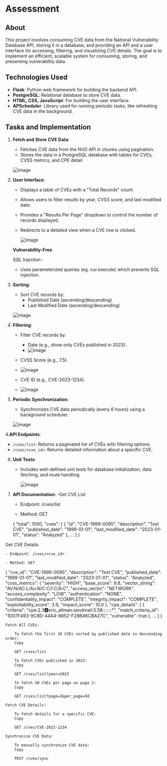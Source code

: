 # Assessment

## **About**

This project involves consuming CVE data from the National Vulnerability Database API, storing it in a database, and providing an API and a user interface for accessing, filtering, and visualizing CVE details. The goal is to implement an efficient, scalable system for consuming, storing, and presenting vulnerability data.

## **Technologies Used**

- **Flask**: Python web framework for building the backend API.
- **PostgreSQL**: Relational database to store CVE data.
- **HTML, CSS, JavaScript**: For building the user interface.
- **APScheduler**: Library used for running periodic tasks, like refreshing CVE data in the background.

## **Tasks and Implementation**

1. **Fetch and Store CVE Data**:
   - Fetches CVE data from the NVD API in chunks using pagination.
   - Stores the data in a PostgreSQL database with tables for CVEs, CVSS metrics, and CPE detail
  

   ![image](https://github.com/user-attachments/assets/de0caecf-2da1-4a17-94f5-e5e941299aa7)






2. **User Interface**:
   - Displays a table of CVEs with a "Total Records" count.
   - Allows users to filter results by year, CVSS score, and last modified date.
   - Provides a "Results Per Page" dropdown to control the number of records displayed.
   - Redirects to a detailed view when a CVE row is clicked.
  
     

      ![image](https://github.com/user-attachments/assets/5eb5ced0-fd49-470a-af68-b6f56bd78fd0)


   **Vulnerability-Free**

   SQL Injection :
   - Uses parameterized queries (eg. cur.execute) which prevents SQL injection.

4. **Sorting**:
   - Sort CVE records by:
     - Published Date (ascending/descending)
     - Last Modified Date (ascending/descending)

   ![image](https://github.com/user-attachments/assets/c9f32c9a-d843-4c57-a392-e554b8cecd99)



5. **Filtering**:
   - Filter CVE records by:
     - Date (e.g., show only CVEs published in 2023).
     - ![image](https://github.com/user-attachments/assets/b68ab02c-6229-40a4-bd5c-08ff1b75cf35)


    - CVSS Score (e.g., 7.5).
    - ![image](https://github.com/user-attachments/assets/71204e89-92ea-46b8-9664-a6e502b2fd79)

    - CVE ID (e.g., CVE-2023-1234).
    - ![image](https://github.com/user-attachments/assets/197e46c6-1385-4210-9e02-b275bd3b7887)



     

7. **Periodic Synchronization**:
   - Synchronizes CVE data periodically (every 6 hours) using a background scheduler.
  
   ![image](https://github.com/user-attachments/assets/9702546a-1677-4a67-b350-30602b93087c)

4.**API Endpoints**:
   - `/cves/list`: Returns a paginated list of CVEs with filtering options.
   - `/cves/<cve_id>`: Returns detailed information about a specific CVE.

6. **Unit Tests**:
   - Includes well-defined unit tests for database initialization, data fetching, and route handling.
     
      ![image](https://github.com/user-attachments/assets/dba3b665-6adb-4bcf-a8a8-881cc05b169b)

7. **API Documentation**:
   -Get CVE List

   - Endpoint: /cves/list

    - Method: GET

   {
  "total": 1000,
  "cves": [
    {
      "id": "CVE-1999-0095",
      "description": "Test CVE",
      "published_date": "1999-01-01",
      "last_modified_date": "2023-01-01",
      "status": "Analyzed"
    },
    ...
  ]
}

Get CVE Details

    - Endpoint: /cves/<cve_id>

    - Method: GET

{
  "cve_id": "CVE-1999-0095",
  "description": "Test CVE",
  "published_date": "1999-01-01",
  "last_modified_date": "2023-01-01",
  "status": "Analyzed",
  "cvss_metrics": {
    "severity": "HIGH",
    "base_score": 9.8,
    "vector_string": "AV:N/AC:L/Au:N/C:C/I:C/A:C",
    "access_vector": "NETWORK",
    "access_complexity": "LOW",
    "authentication": "NONE",
    "confidentiality_impact": "COMPLETE",
    "integrity_impact": "COMPLETE",
    "exploitability_score": 3.9,
    "impact_score": 10.0
  },
  "cpe_details": [
    {
      "criteria": "cpe:2.3:a:eric_allman:sendmail:5.58:*:*:*:*:*:*:*",
      "match_criteria_id": "1D07F493-9C8D-44A4-8652-F28B46CBA27C",
      "vulnerable": true
    },
    ...
  ]
}


    Fetch All CVEs:

        To fetch the first 10 CVEs sorted by published date in descending order:
        Copy

        GET /cves/list

        To fetch CVEs published in 2023:
        Copy

        GET /cves/list?year=2023

        To fetch 50 CVEs per page on page 2:
        Copy

        GET /cves/list?page=2&per_page=50

    Fetch CVE Details:

        To fetch details for a specific CVE:
        Copy

        GET /cves/CVE-2023-1234

    Synchronize CVE Data:

        To manually synchronize CVE data:
        Copy

        POST /cves/sync






